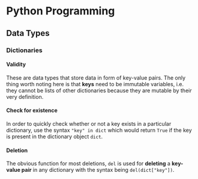 # Python Programming

## Data Types

### Dictionaries

#### Validity

These are data types that store data in form of key-value pairs. The only thing worth noting here is that **keys** need to be immutable variables, i.e. they cannot be lists of other dictionaries because they are mutable by their very definition.

#### Check for existence

In order to quickly check whether or not a key exists in a particular dictionary, use the syntax `"key" in dict`  which would return `True` if the key is present in the dictionary object `dict`.

#### Deletion

The obvious function for most deletions, `del` is used for **deleting** a **key-value pair** in any dictionary with the syntax being `del(dict["key"])`.